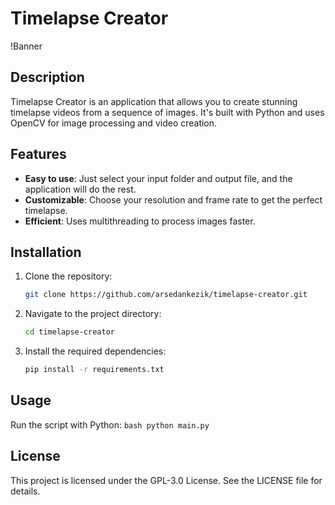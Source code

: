 # Timelapse Creator

!Banner

## Description

Timelapse Creator is an application that allows you to create stunning timelapse videos from a sequence of images. It's built with Python and uses OpenCV for image processing and video creation.

## Features

- **Easy to use**: Just select your input folder and output file, and the application will do the rest.
- **Customizable**: Choose your resolution and frame rate to get the perfect timelapse.
- **Efficient**: Uses multithreading to process images faster.

## Installation

1. Clone the repository:
   ```bash
   git clone https://github.com/arsedankezik/timelapse-creator.git
    ```

2. Navigate to the project directory:
    ```bash
    cd timelapse-creator
    ```

3. Install the required dependencies:
    ```bash
    pip install -r requirements.txt
    ```

## Usage

Run the script with Python:
    ```bash
    python main.py
    ```
## License
This project is licensed under the GPL-3.0 License. See the LICENSE file for details.
